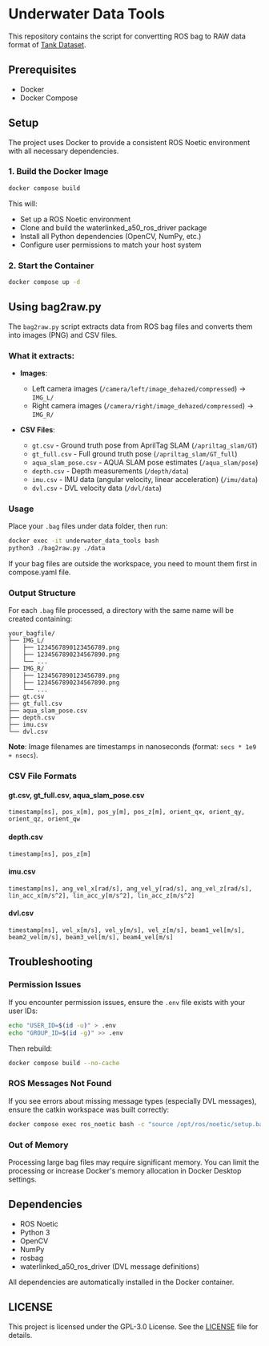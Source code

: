 # Underwater Data Tools

This repository contains the script for convertting ROS bag to RAW data format of [Tank Dataset](https://senseroboticslab.github.io/underwater-tank-dataset/).

## Prerequisites

- Docker
- Docker Compose

## Setup

The project uses Docker to provide a consistent ROS Noetic environment with all necessary dependencies.

### 1. Build the Docker Image

```bash
docker compose build
```

This will:
- Set up a ROS Noetic environment
- Clone and build the waterlinked_a50_ros_driver package
- Install all Python dependencies (OpenCV, NumPy, etc.)
- Configure user permissions to match your host system

### 2. Start the Container

```bash
docker compose up -d
```

## Using bag2raw.py

The `bag2raw.py` script extracts data from ROS bag files and converts them into images (PNG) and CSV files.

### What it extracts:

- **Images**: 
  - Left camera images (`/camera/left/image_dehazed/compressed`) → `IMG_L/`
  - Right camera images (`/camera/right/image_dehazed/compressed`) → `IMG_R/`
  
- **CSV Files**:
  - `gt.csv` - Ground truth pose from AprilTag SLAM (`/apriltag_slam/GT`)
  - `gt_full.csv` - Full ground truth pose (`/apriltag_slam/GT_full`)
  - `aqua_slam_pose.csv` - AQUA SLAM pose estimates (`/aqua_slam/pose`)
  - `depth.csv` - Depth measurements (`/depth/data`)
  - `imu.csv` - IMU data (angular velocity, linear acceleration) (`/imu/data`)
  - `dvl.csv` - DVL velocity data (`/dvl/data`)

### Usage

Place your `.bag` files under data folder, then run:

```bash
docker exec -it underwater_data_tools bash
python3 ./bag2raw.py ./data
```

If your bag files are outside the workspace, you need to mount them first in compose.yaml file.

### Output Structure

For each `.bag` file processed, a directory with the same name will be created containing:

```
your_bagfile/
├── IMG_L/
│   ├── 1234567890123456789.png
│   ├── 1234567890234567890.png
│   └── ...
├── IMG_R/
│   ├── 1234567890123456789.png
│   ├── 1234567890234567890.png
│   └── ...
├── gt.csv
├── gt_full.csv
├── aqua_slam_pose.csv
├── depth.csv
├── imu.csv
└── dvl.csv
```

**Note**: Image filenames are timestamps in nanoseconds (format: `secs * 1e9 + nsecs`).

### CSV File Formats

#### gt.csv, gt_full.csv, aqua_slam_pose.csv
```
timestamp[ns], pos_x[m], pos_y[m], pos_z[m], orient_qx, orient_qy, orient_qz, orient_qw
```

#### depth.csv
```
timestamp[ns], pos_z[m]
```

#### imu.csv
```
timestamp[ns], ang_vel_x[rad/s], ang_vel_y[rad/s], ang_vel_z[rad/s], lin_acc_x[m/s^2], lin_acc_y[m/s^2], lin_acc_z[m/s^2]
```

#### dvl.csv
```
timestamp[ns], vel_x[m/s], vel_y[m/s], vel_z[m/s], beam1_vel[m/s], beam2_vel[m/s], beam3_vel[m/s], beam4_vel[m/s]
```


## Troubleshooting

### Permission Issues

If you encounter permission issues, ensure the `.env` file exists with your user IDs:

```bash
echo "USER_ID=$(id -u)" > .env
echo "GROUP_ID=$(id -g)" >> .env
```

Then rebuild:
```bash
docker compose build --no-cache
```

### ROS Messages Not Found

If you see errors about missing message types (especially DVL messages), ensure the catkin workspace was built correctly:

```bash
docker compose exec ros_noetic bash -c "source /opt/ros/noetic/setup.bash && source /catkin_ws/devel/setup.bash && rospack list | grep dvl"
```

### Out of Memory

Processing large bag files may require significant memory. You can limit the processing or increase Docker's memory allocation in Docker Desktop settings.

## Dependencies

- ROS Noetic
- Python 3
- OpenCV
- NumPy
- rosbag
- waterlinked_a50_ros_driver (DVL message definitions)

All dependencies are automatically installed in the Docker container.

## LICENSE

This project is licensed under the GPL-3.0 License. See the [LICENSE](LICENSE) file for details.

